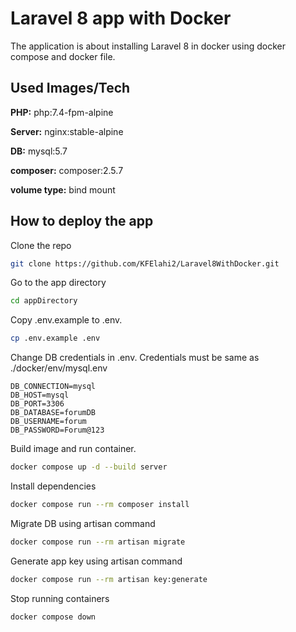 

# Laravel 8 app with Docker

The application is about installing Laravel 8 in docker using docker compose and docker file.






## Used Images/Tech

**PHP:** php:7.4-fpm-alpine

**Server:** nginx:stable-alpine

**DB:** mysql:5.7

**composer:** composer:2.5.7

**volume type:** bind mount

## How to deploy the app

Clone the repo

```bash
git clone https://github.com/KFElahi2/Laravel8WithDocker.git
```

Go to the app directory

```bash
cd appDirectory
```

Copy .env.example to .env.

```bash
cp .env.example .env
```

Change DB credentials in .env. Credentials must be same as ./docker/env/mysql.env

```dotenv
DB_CONNECTION=mysql
DB_HOST=mysql
DB_PORT=3306
DB_DATABASE=forumDB
DB_USERNAME=forum
DB_PASSWORD=Forum@123
```
Build image and run container.

```bash
docker compose up -d --build server
```

Install dependencies

```bash
docker compose run --rm composer install
```

Migrate DB using artisan command

```bash
docker compose run --rm artisan migrate
```

Generate app key using artisan command

```bash
docker compose run --rm artisan key:generate
```

Stop running containers

```bash
docker compose down
```
